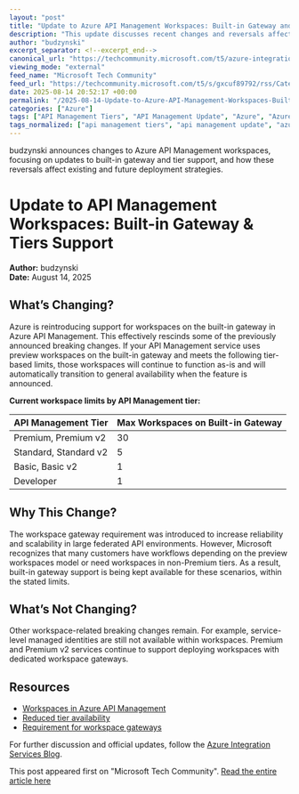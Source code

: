 ```yaml
---
layout: "post"
title: "Update to Azure API Management Workspaces: Built-in Gateway and Tier Support Changes"
description: "This update discusses recent changes and reversals affecting workspaces within Azure API Management, specifically around built-in gateway support and tier-based workspace limits. It clarifies what is changing, what remains the same, and provides guidance for users relying on different tiers, with resources for further reading."
author: "budzynski"
excerpt_separator: <!--excerpt_end-->
canonical_url: "https://techcommunity.microsoft.com/t5/azure-integration-services-blog/update-to-api-management-workspaces-breaking-changes-built-in/ba-p/4443668"
viewing_mode: "external"
feed_name: "Microsoft Tech Community"
feed_url: "https://techcommunity.microsoft.com/t5/s/gxcuf89792/rss/Category?category.id=Azure"
date: 2025-08-14 20:52:17 +00:00
permalink: "/2025-08-14-Update-to-Azure-API-Management-Workspaces-Built-in-Gateway-and-Tier-Support-Changes.html"
categories: ["Azure"]
tags: ["API Management Tiers", "API Management Update", "Azure", "Azure API Management", "Basic Tier", "Breaking Changes", "Built in Gateway", "Cloud APIs", "Community", "Developer Tier", "Premium Tier", "Service Level Managed Identity", "Standard Tier", "Workspace Gateways", "Workspaces"]
tags_normalized: ["api management tiers", "api management update", "azure", "azure api management", "basic tier", "breaking changes", "built in gateway", "cloud apis", "community", "developer tier", "premium tier", "service level managed identity", "standard tier", "workspace gateways", "workspaces"]
---
```


budzynski announces changes to Azure API Management workspaces, focusing on updates to built-in gateway and tier support, and how these reversals affect existing and future deployment strategies.<!--excerpt_end-->

# Update to API Management Workspaces: Built-in Gateway & Tiers Support

**Author:** budzynski  
**Date:** August 14, 2025

## What’s Changing?

Azure is reintroducing support for workspaces on the built-in gateway in Azure API Management. This effectively rescinds some of the previously announced breaking changes. If your API Management service uses preview workspaces on the built-in gateway and meets the following tier-based limits, those workspaces will continue to function as-is and will automatically transition to general availability when the feature is announced.

**Current workspace limits by API Management tier:**

| API Management Tier     | Max Workspaces on Built-in Gateway |
|------------------------|------------------------------------|
| Premium, Premium v2    | 30                                 |
| Standard, Standard v2  | 5                                  |
| Basic, Basic v2        | 1                                  |
| Developer              | 1                                  |

## Why This Change?

The workspace gateway requirement was introduced to increase reliability and scalability in large federated API environments. However, Microsoft recognizes that many customers have workflows depending on the preview workspaces model or need workspaces in non-Premium tiers. As a result, built-in gateway support is being kept available for these scenarios, within the stated limits.

## What’s Not Changing?

Other workspace-related breaking changes remain. For example, service-level managed identities are still not available within workspaces. Premium and Premium v2 services continue to support deploying workspaces with dedicated workspace gateways.

## Resources

- [Workspaces in Azure API Management](https://aka.ms/apimdocs/workspaces)
- [Reduced tier availability](https://learn.microsoft.com/azure/api-management/breaking-changes/workspaces-breaking-changes-june-2024)
- [Requirement for workspace gateways](https://learn.microsoft.com/azure/api-management/breaking-changes/workspaces-breaking-changes-march-2025)

For further discussion and official updates, follow the [Azure Integration Services Blog](https://techcommunity.microsoft.com/t5/azure-integration-services-blog/bg-p/IntegrationsonAzureBlog).

This post appeared first on "Microsoft Tech Community". [Read the entire article here](https://techcommunity.microsoft.com/t5/azure-integration-services-blog/update-to-api-management-workspaces-breaking-changes-built-in/ba-p/4443668)
